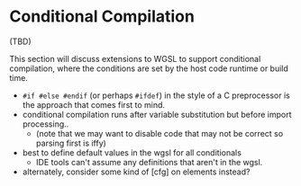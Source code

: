 # Conditional Compilation

(TBD)

This section will discuss extensions to WGSL
to support conditional compilation, where the conditions
are set by the host code runtime or build time.

* `#if #else #endif` (or perhaps `#ifdef`) in the style of a C preprocessor 
  is the approach that comes first to mind.
* conditional compilation runs after variable substitution but before import processing..
  * (note that we may want to disable code that may not be correct so parsing first is iffy)
* best to define default values in the wgsl for all conditionals
  * IDE tools can't assume any definitions that aren't in the wgsl.
* alternately, consider some kind of [cfg] on elements instead? 